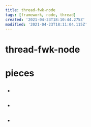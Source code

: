 ```yaml
---
title: thread-fwk-node
tags: [framework, node, thread]
created: '2021-04-23T18:10:44.275Z'
modified: '2021-04-23T18:11:04.115Z'
---
```


# thread-fwk-node

# pieces

- ## 

- ## 

- ## 
